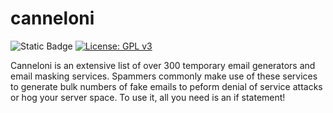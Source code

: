 # canneloni
![Static Badge](https://img.shields.io/badge/Logged_domains-346-red) [![License: GPL v3](https://img.shields.io/badge/License-GPLv3-blue.svg)](https://www.gnu.org/licenses/gpl-3.0)

Canneloni is an extensive list of over 300 temporary email generators and email masking services. Spammers commonly make use of these services to generate bulk numbers of fake emails to peform denial of service attacks or hog your server space. To use it, all you need is an if statement!
